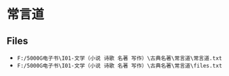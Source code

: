 # 常言道

## Files

- `F:/5000G电子书\I01-文学（小说 诗歌 名著 写作）\古典名著\常言道\常言道.txt`
- `F:/5000G电子书\I01-文学（小说 诗歌 名著 写作）\古典名著\常言道\files.txt`
